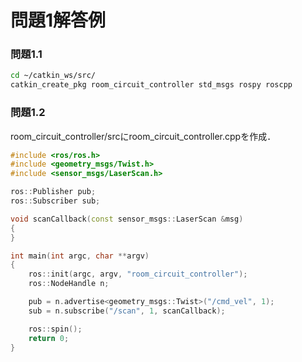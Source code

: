 # 問題1解答例
### 問題1.1

```bash
cd ~/catkin_ws/src/
catkin_create_pkg room_circuit_controller std_msgs rospy roscpp
```

### 問題1.2
room_circuit_controller/srcにroom_circuit_controller.cppを作成．

```cpp
#include <ros/ros.h>
#include <geometry_msgs/Twist.h>
#include <sensor_msgs/LaserScan.h>

ros::Publisher pub;
ros::Subscriber sub;

void scanCallback(const sensor_msgs::LaserScan &msg)
{
}

int main(int argc, char **argv)
{
    ros::init(argc, argv, "room_circuit_controller");
    ros::NodeHandle n;

    pub = n.advertise<geometry_msgs::Twist>("/cmd_vel", 1);
    sub = n.subscribe("/scan", 1, scanCallback);

    ros::spin();
    return 0;
}
```